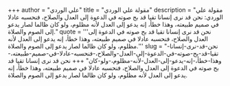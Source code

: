 +++
author = "علي الوردي"
title = "مقولة علي الوردي"
description = "مقولة علي الوردي: نحن قد نرى إنسانا تقيا قد بح صوته في الدعوة إلى العدل والصلاح، فنحسبه عادلا في صميم طبيعته، وهذا خطأ، إنه يدعو إلى العدل لأنه مظلوم، ولو كان ظالما لصار يدعو إلى الصوم والصلاة."
quote = '''نحن قد نرى إنسانا تقيا قد بح صوته في الدعوة إلى العدل والصلاح، فنحسبه عادلا في صميم طبيعته، وهذا خطأ، إنه يدعو إلى العدل لأنه مظلوم، ولو كان ظالما لصار يدعو إلى الصوم والصلاة.'''
slug = "نحن-قد-نرى-إنسانا-تقيا-قد-بح-صوته-في-الدعوة-إلى-العدل-والصلاح،-فنحسبه-عادلا-في-صميم-طبيعته،-وهذا-خطأ،-إنه-يدعو-إلى-العدل-لأنه-مظلوم،-ولو-كان"
+++
نحن قد نرى إنسانا تقيا قد بح صوته في الدعوة إلى العدل والصلاح، فنحسبه عادلا في صميم طبيعته، وهذا خطأ، إنه يدعو إلى العدل لأنه مظلوم، ولو كان ظالما لصار يدعو إلى الصوم والصلاة.
